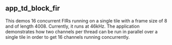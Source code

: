 app_td_block_fir
---

This demos 16 concurrent FIRs running on a single tile with a frame size of 8 and of length 4008.
Currently, it runs at 46kHz.
The application demonstrates how two channels per thread can be run in parallel over a single tile
in order to get 16 channels running concurrently.